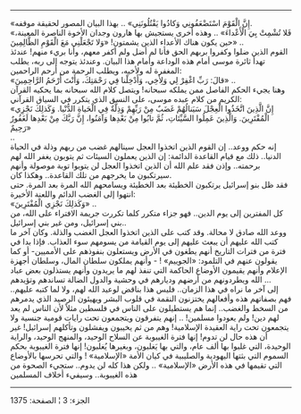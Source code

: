 ------------------------------------------------------------------------

«إِنَّ الْقَوْمَ اسْتَضْعَفُونِي وَكادُوا يَقْتُلُونَنِي» .. بهذا البيان المصور لحقيقة
موقفه.  
«فَلا تُشْمِتْ بِيَ الْأَعْداءَ» .. وهذه أخرى يستجيش بها هارون وجدان الأخوة الناصرة
المعينة، حين يكون هناك الأعداء الذين يشمتون! «وَلا تَجْعَلْنِي مَعَ الْقَوْمِ
الظَّالِمِينَ» ..  
القوم الذين ضلوا وكفروا بربهم الحق فأنا لم أضل ولم أكفر معهم، وأنا بريء
منهم! عندئذ تهدأ ثائرة موسى أمام هذه الوداعة وأمام هذا البيان. وعندئذ
يتوجه إلى ربه، يطلب المغفرة له ولأخيه، ويطلب الرحمة من أرحم الراحمين:  
«قالَ: رَبِّ اغْفِرْ لِي وَلِأَخِي، وَأَدْخِلْنا فِي رَحْمَتِكَ، وَأَنْتَ أَرْحَمُ الرَّاحِمِينَ» ..  
وهنا يجيء الحكم الفاصل ممن يملكه سبحانه! ويتصل كلام الله سبحانه بما
يحكيه القرآن الكريم من كلام عبده موسى، على النسق الذي يتكرر في السياق
القرآني:  
«إِنَّ الَّذِينَ اتَّخَذُوا الْعِجْلَ سَيَنالُهُمْ غَضَبٌ مِنْ رَبِّهِمْ وَذِلَّةٌ فِي الْحَياةِ الدُّنْيا. وَكَذلِكَ
نَجْزِي الْمُفْتَرِينَ. وَالَّذِينَ عَمِلُوا السَّيِّئاتِ، ثُمَّ تابُوا مِنْ بَعْدِها وَآمَنُوا، إِنَّ رَبَّكَ مِنْ
بَعْدِها لَغَفُورٌ رَحِيمٌ»  
..  
إنه حكم ووعد.. إن القوم الذين اتخذوا العجل سينالهم غضب من ربهم وذلة في
الحياة الدنيا.. ذلك مع قيام القاعدة الدائمة: إن الذين يعملون السيئات ثم
يتوبون يغفر الله لهم برحمته.. وإذن فقد علم الله أن الذين اتخذوا العجل لن
يتوبوا توبة موصولة وأنهم سيرتكبون ما يخرجهم من تلك القاعدة.. وهكذا
كان.  
فقد ظل بنو إسرائيل يرتكبون الخطيئة بعد الخطيئة ويسامحهم الله المرة بعد
المرة. حتى انتهوا إلى الغضب الدائم واللعنة الأخيرة:  
«وَكَذلِكَ نَجْزِي الْمُفْتَرِينَ» ..  
كل المفترين إلى يوم الدين.. فهو جزاء متكرر كلما تكررت جريمة الافتراء على
الله، من بني إسرائيل، ومن غير بني إسرائيل..  
ووعد الله صادق لا محالة. وقد كتب على الذين اتخذوا العجل الغضب والذلة.
وكان آخر ما كتب الله عليهم أن يبعث عليهم إلى يوم القيامة من يسومهم سوء
العذاب. فإذا بدا في فترة من فترات التاريخ أنهم يطغون في الأرض ويستعلون
بنفوذهم على الأمميين- أو كما يقولون عنهم في التلمود: «الجوييم» ! - وأنهم
يملكون سلطان المال، وسلطان أجهزة الإعلام وأنهم يقيمون الأوضاع الحاكمة
التي تنفذ لهم ما يريدون وأنهم يستذلون بعض عباد الله ويطردونهم من أرضهم
وديارهم في وحشية والدول الضالة تساندهم وتؤيدهم ...  
إلى آخر ما نراه في هذا الزمان.. فليس هذا بناقض لوعيد الله لهم، ولا لما
كتبه عليهم.. فهم بصفاتهم هذه وأفعالهم يختزنون النقمة في قلوب البشر
ويهيئون الرصيد الذي يدمرهم من السخط والغضب.. إنما هم يستطيلون على الناس
في فلسطين مثلاً لأن الناس لم يعد لهم دين! ولم يعودوا مسلمين! .. إنهم
يتفرقون ويتجمعون تحت رايات قومية جنسية ولا يتجمعون تحت راية العقيدة
الإسلامية! وهم من ثم يخيبون ويفشلون وتأكلهم إسرائيل! غير أن هذه حال لن
تدوم! إنها فترة الغيبوبة عن السلاح الوحيد، والمنهج الوحيد، والراية
الوحيدة، التي غلبوا بها ألف عام، والتي بها يَغلبون، وبغيرها يُغلبون! إنها
فترة الغيبوبة بحكم السموم التي بثتها اليهودية والصليبية في كيان الأمة
«الإسلامية» ! والتي تحرسها بالأوضاع التي تقيمها في هذه الأرض «الإسلامية»
.. ولكن هذا كله لن يدوم.. ستجيء الصحوة من هذه الغيبوبة.. وسيفيء أخلاف
المسلمين

------------------------------------------------------------------------

الجزء: 3 ¦ الصفحة: 1375
